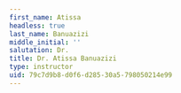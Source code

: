 ```yaml
---
first_name: Atissa
headless: true
last_name: Banuazizi
middle_initial: ''
salutation: Dr.
title: Dr. Atissa Banuazizi
type: instructor
uid: 79c7d9b8-d0f6-d285-30a5-798050214e99
---
```

